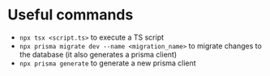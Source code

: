# Useful commands
- ```npx tsx <script.ts>``` to execute a TS script
- ```npx prisma migrate dev --name <migration_name>``` to migrate changes to the database (it also generates a prisma client)
- ```npx prisma generate``` to generate a new prisma client
